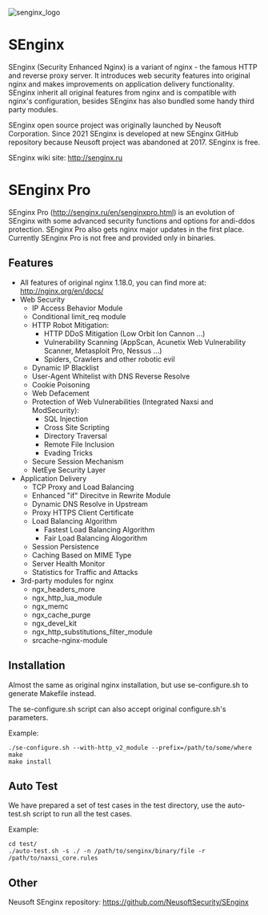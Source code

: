 ![senginx_logo](https://user-images.githubusercontent.com/19606735/151982748-bdac9e49-6081-4901-8c6b-8d0fe4745360.png)

SEnginx
=======
SEnginx (Security Enhanced Nginx) is a variant of nginx - the famous HTTP and reverse proxy server. It introduces web security features into original nginx and makes improvements on application delivery functionality. SEnginx inherit all original features from nginx and is compatible with nginx's configuration, besides SEnginx has also bundled some handy third party modules.

SEnginx open source project was originally launched by Neusoft Corporation. Since 2021 SEnginx is developed at new SEnginx GitHub repository because Neusoft project was abandoned at 2017. SEnginx is free.

SEnginx wiki site: http://senginx.ru

SEnginx Pro
=======
SEnginx Pro (http://senginx.ru/en/senginxpro.html) is an evolution of SEnginx with some advanced security functions and options for andi-ddos protection. SEnginx Pro also gets nginx major updates in the first place. Currently SEnginx Pro is not free and provided only in binaries. 

Features
--------
* All features of original nginx 1.18.0, you can find more at: http://nginx.org/en/docs/
* Web Security
    * IP Access Behavior Module
    * Conditional limit_req module
    * HTTP Robot Mitigation:
        * HTTP DDoS Mitigation (Low Orbit Ion Cannon ...)
        * Vulnerability Scanning (AppScan, Acunetix Web Vulnerability Scanner, Metasploit Pro, Nessus ...)
        * Spiders, Crawlers and other robotic evil
    * Dynamic IP Blacklist
    * User-Agent Whitelist with DNS Reverse Resolve
    * Cookie Poisoning
    * Web Defacement
    * Protection of Web Vulnerabilities (Integrated Naxsi and ModSecurity):
        * SQL Injection
        * Cross Site Scripting
        * Directory Traversal
        * Remote File Inclusion
        * Evading Tricks
    * Secure Session Mechanism
    * NetEye Security Layer
* Application Delivery
    * TCP Proxy and Load Balancing
    * Enhanced "if" Direcitve in Rewrite Module
    * Dynamic DNS Resolve in Upstream
    * Proxy HTTPS Client Certificate
    * Load Balancing Algorithm
        * Fastest Load Balancing Algorithm
        * Fair Load Balancing Alogorithm
    * Session Persistence
    * Caching Based on MIME Type
    * Server Health Monitor
    * Statistics for Traffic and Attacks
* 3rd-party modules for nginx
    * ngx_headers_more
    * ngx_http_lua_module
    * ngx_memc
    * ngx_cache_purge
    * ngx_devel_kit
    * ngx_http_substitutions_filter_module
    * srcache-nginx-module


Installation
------------
Almost the same as original nginx installation, but use se-configure.sh to generate Makefile instead.

The se-configure.sh script can also accept original configure.sh's parameters.

Example:

    ./se-configure.sh --with-http_v2_module --prefix=/path/to/some/where
    make
    make install


Auto Test
---------
We have prepared a set of test cases in the test directory, use the auto-test.sh script to run all the test cases.

Example:

    cd test/
    ./auto-test.sh -s ./ -n /path/to/senginx/binary/file -r /path/to/naxsi_core.rules


Other
-----
Neusoft SEnginx repository: https://github.com/NeusoftSecurity/SEnginx
